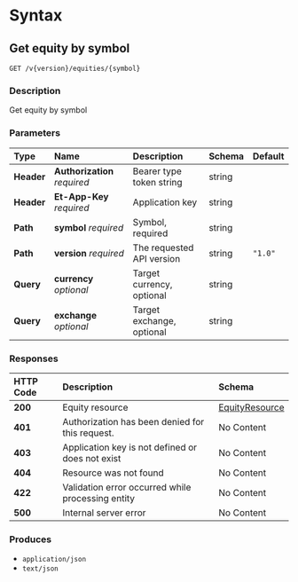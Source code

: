 # Syntax

## Get equity by symbol

```text
GET /v{version}/equities/{symbol}
```

### Description

Get equity by symbol

### Parameters

| Type | Name | Description | Schema | Default |
| :--- | :--- | :--- | :--- | :--- |
| **Header** | **Authorization**   _required_ | Bearer type token string | string |  |
| **Header** | **Et-App-Key**   _required_ | Application key | string |  |
| **Path** | **symbol**   _required_ | Symbol, required | string |  |
| **Path** | **version**   _required_ | The requested API version | string | `"1.0"` |
| **Query** | **currency**   _optional_ | Target currency, optional | string |  |
| **Query** | **exchange**   _optional_ | Target exchange, optional | string |  |

### Responses

| HTTP Code | Description | Schema |
| :--- | :--- | :--- |
| **200** | Equity resource | [EquityResource](../../definitions/#equityresource) |
| **401** | Authorization has been denied for this request. | No Content |
| **403** | Application key is not defined or does not exist | No Content |
| **404** | Resource was not found | No Content |
| **422** | Validation error occurred while processing entity | No Content |
| **500** | Internal server error | No Content |

### Produces

* `application/json`
* `text/json`

